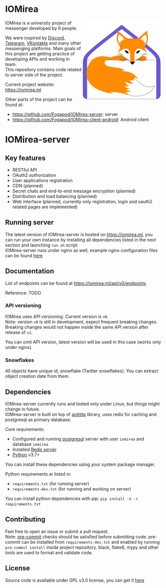 # IOMirea

<img align="right" height="256" src=".github/media/logo256x256.png"/>

IOMirea is a university project of messenger developed by 6 people.

We were inspired by [Discord](https://discordapp.com), [Telegram](https://telegram.org),
[VKontakte](https://vk.com) and many other messenging platforms.
Main goals of this project are getting practice of developing APIs and working in team.  
This repository contains code related to server side of the project.

Current project website: https://iomirea.ml

Other parts of the project can be found at:
- https://github.com/Fogapod/IOMirea-server: server
- https://github.com/Fogapod/IOMirea-client-android: Android client

# IOMirea-server

## Key features
- RESTful API
- OAuth2 authorization
- User applications registration
- CDN (planned)
- Secret chats and end-to-end message encryption (planned)
- Distribution and load balancing (planned)
- Web interface (planned, currently only registration, login and oauth2 related pages are implemented)

## Running server
The latest version of IOMirea-server is hosted on https://iomirea.ml, you can run your own instance
by installing all dependencies listed in the next section and launching `run.sh` script.  
IOMirea-server runs under nginx as well, example nginx configuration files can be found [here](nginx)

## Documentation
List of endpoints can be found at https://iomirea.ml/api/v0/endpoints

Reference: TODO

### API versioning
IOMirea uses API versioning. Current version is `v0`.  
Note: version `v0` is still in development, expect frequent breaking changes.  
Breaking changes would not happen inside the same API version after release of `v1`.

You can omit API version, latest version will be used in this case (works only under nginx).

### Snowflakes
All objects have unique id, snowflake (Twitter snowflakes). You can extract object creation date
from them.

## Dependencies
IOMirea-server currently runs and tested only under Linux, but things might change in future.  
IOMirea-server is built on top of [aiohttp](https://github.com/aio-libs/aiohttp) library,
uses redis for caching and postgresql as primary database.

Core requirements:
- Configured and running [postgresql](https://www.postgresql.org) server with user `iomirea` and database `iomirea`
- Installed [Redis server](https://redis.io)
- [Python](https://python.org) v3.7+

You can install these dependencies using your system package manager.

Python requirements ar listed in:
- `requirements.txt` (for running server)
- `requirements-dev.txt` (for running and working on server)

You can install python dependencies with pip: `pip install -U -r requirements.txt`

## Contributing
Feel free to open an issue or submit a pull request.  
Note: [pre-commit](https://pre-commit.com) checks should be satisfied before submitting code.
pre-commit can be installed from `requirements-dev.txt` and enabled by running `pre-commit install`
inside project repository. black, flake8, mypy and other tools are used to format and validate code.

## License
Source code is available under GPL v3.0 license, you can get it [here](LICENSE)
